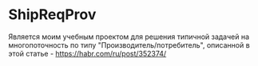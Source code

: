 # ShipReqProv

Является моим учебным проектом для решения типичной задачей на многопоточность по типу "Производитель/потребитель", описанной в этой статье - https://habr.com/ru/post/352374/
